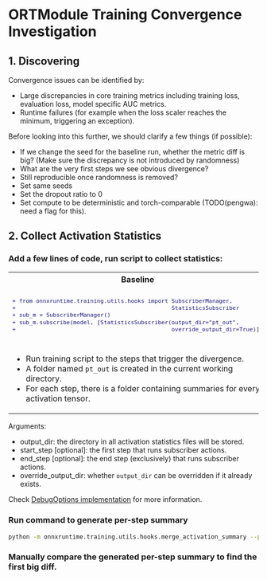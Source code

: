 # ORTModule Training Convergence Investigation

## 1. Discovering

Convergence issues can be identified by:
- Large discrepancies in core training metrics including training loss, evaluation loss, model specific AUC metrics.
- Runtime failures (for example when the loss scaler reaches the minimum, triggering an exception).

Before looking into this further, we should clarify a few things (if possible):
- If we change the seed for the baseline run, whether the metric diff is big?
  (Make sure the discrepancy is not introduced by randomness)
- What are the very first steps we see obvious divergence?
- Still reproducible once randomness is removed?
- Set same seeds
- Set the dropout ratio to 0
- Set compute to be deterministic and torch-comparable (TODO(pengwa): need a flag for this).


## 2. Collect Activation Statistics

### Add a few lines of code, run script to collect statistics:

<table>
<tr>
<th>Baseline</th>
<th>ORTModule</th>
</tr>
<tr>
<td>
<sub>

```diff
+ from onnxruntime.training.utils.hooks import SubscriberManager,
+                                              StatisticsSubscriber
+ sub_m = SubscriberManager()
+ sub_m.subscribe(model, [StatisticsSubscriber(output_dir="pt_out",
+                                              override_output_dir=True)])
```

</sub>
</td>
<td>
<sub>

```diff
model = ORTModule(model)
+ from onnxruntime.training.utils.hooks import SubscriberManager,
+                                              StatisticsSubscriber
+ sub_m = SubscriberManager()
+ sub_m.subscribe(model, [StatisticsSubscriber(output_dir="ort_out",
+                                              override_output_dir=True)])
```

</sub>
</td>
</tr>

<tr>
<td>

- Run training script to the steps that trigger the divergence.
- A folder named `pt_out` is created in the current working directory.
- For each step, there is a folder containing summaries for every activation tensor.

</td>
<td>


- Run training script to the steps that trigger the divergence.
- Similarly, a folder named `ort_out` is created in the current working directory.
- `StatisticsSubscriber` can be subscribed before OR after wrapping ORTModule.

</td>
</tr>
</table>


Arguments:
- output_dir: the directory in all activation statistics files will be stored.
- start_step [optional]: the first step that runs subscriber actions.
- end_step [optional]: the end step (exclusively) that runs subscriber actions.
- override_output_dir: whether `output_dir` can be overridden if it already exists.

Check [DebugOptions implementation](../orttraining/orttraining/python/training/utils/hooks/_statistics_subscriber.py)  for more information.

### Run command to generate per-step summary

```bash
python -m onnxruntime.training.utils.hooks.merge_activation_summary --pt_dir pt_out --ort_dir ort_out --output_dir /tmp/output
```

### Manually compare the generated per-step summary to find the first big diff.

